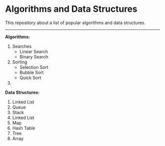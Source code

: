 # Algorithms and Data Structures

This repository about a list of popular algorithms and data structures.

---

__Algorithms:__

1. Searches
   - Linear Search
   - Binary Search
2. Sorting
    - Selection Sort
    - Bubble Sort
    - Quick Sort
3. 


__Data Structures:__

1. Linked List
2. Queue
3. Stack
4. Linked List
5. Map
6. Hash Table
7. Tree
8. Array


